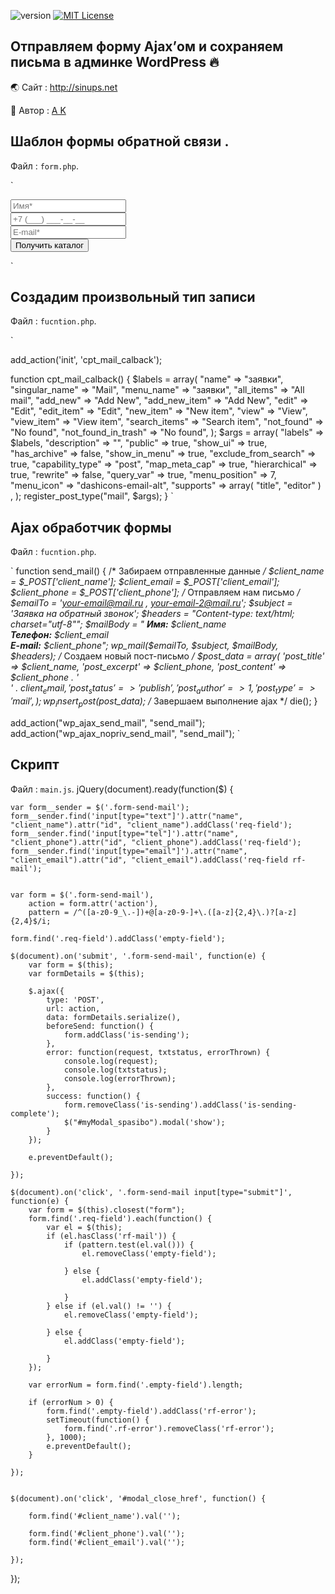 ![version](https://img.shields.io/badge/version-1.0-red.svg?style=flat-square "Version Universal  Ajax Wp Form")
[![MIT License](https://img.shields.io/badge/license-MIT-blue.svg?style=flat-square)](https://github.com/sinups/)


## Отправляем форму Ajax’ом и сохраняем письма в админке WordPress :fire:
:earth_asia: Cайт : http://sinups.net

:boy:   Автор : [ A K ](https://www.instagram.com/webtheory/ "Instagram page")

## Шаблон формы обратной связи .
Файл : `form.php`.

`
<form action="<?php echo admin_url('admin-ajax.php?action=send_mail'); ?>" method="post" class="form-send-mail">
    <div class="form-group">
        <input type="text" placeholder="Имя*">
    </div>
    <div class="form-group">
        <input type="tel" placeholder="+7 (___) ___-__-__">
    </div>
    <div class="form-group">
        <input type="email" placeholder="E-mail*">
    </div>
    <div class="form-group">
        <input type="submit" class="btn-main" value="Получить каталог">
    </div>
</form>
`

## Создадим произвольный тип записи
Файл : `fucntion.php`.

`

add_action('init', 'cpt_mail_calback');

function cpt_mail_calback()
    {
    $labels = array(
        "name" => "заявки",
        "singular_name" => "Mail",
        "menu_name" => "заявки",
        "all_items" => "All mail",
        "add_new" => "Add New",
        "add_new_item" => "Add New",
        "edit" => "Edit",
        "edit_item" => "Edit",
        "new_item" => "New item",
        "view" => "View",
        "view_item" => "View item",
        "search_items" => "Search item",
        "not_found" => "No found",
        "not_found_in_trash" => "No found",
    );
    $args = array(
        "labels" => $labels,
        "description" => "",
        "public" => true,
        "show_ui" => true,
        "has_archive" => false,
        "show_in_menu" => true,
        "exclude_from_search" => true,
        "capability_type" => "post",
        "map_meta_cap" => true,
        "hierarchical" => true,
        "rewrite" => false,
        "query_var" => true,
        "menu_position" => 7,
        "menu_icon" => "dashicons-email-alt",
        "supports" => array(
            "title",
            "editor"
        ) ,
    );
    register_post_type("mail", $args);
    }
`


## Ajax обработчик формы
Файл : `fucntion.php`.

`
function send_mail()
    {
    /* Забираем отправленные данные */
    $client_name = $_POST['client_name'];
    $client_email = $_POST['client_email'];
    $client_phone = $_POST['client_phone'];
    /* Отправляем нам письмо */
    $emailTo = 'your-email@mail.ru , your-email-2@mail.ru';
    $subject = 'Заявка на обратный звонок';
    $headers = "Content-type: text/html; charset=\"utf-8\"";
    $mailBody = " <b>Имя:</b> $client_name <br/> <b>Телефон:</b> $client_email <br/> <b>E-mail:</b> $client_phone";
    wp_mail($emailTo, $subject, $mailBody, $headers);
    /* Создаем новый пост-письмо */
    $post_data = array(
        'post_title' => $client_name,
        'post_excerpt' => $client_phone,
        'post_content' => $client_phone . '<br/>' . $client_email,
        'post_status' => 'publish',
        'post_author' => 1,
        'post_type' => 'mail',
    );
    wp_insert_post($post_data);
    /* Завершаем выполнение ajax */
    die();
    }

add_action("wp_ajax_send_mail", "send_mail");
add_action("wp_ajax_nopriv_send_mail", "send_mail");
`


## Скрипт
Файл : `main.js`.
jQuery(document).ready(function($) {



    var form__sender = $('.form-send-mail');
    form__sender.find('input[type="text"]').attr("name", "client_name").attr("id", "client_name").addClass('req-field');
    form__sender.find('input[type="tel"]').attr("name", "client_phone").attr("id", "client_phone").addClass('req-field');
    form__sender.find('input[type="email"]').attr("name", "client_email").attr("id", "client_email").addClass('req-field rf-mail');


    var form = $('.form-send-mail'),
        action = form.attr('action'),
        pattern = /^([a-z0-9_\.-])+@[a-z0-9-]+\.([a-z]{2,4}\.)?[a-z]{2,4}$/i;

    form.find('.req-field').addClass('empty-field');

    $(document).on('submit', '.form-send-mail', function(e) {
        var form = $(this);
        var formDetails = $(this);

        $.ajax({
            type: 'POST',
            url: action,
            data: formDetails.serialize(),
            beforeSend: function() {
                form.addClass('is-sending');
            },
            error: function(request, txtstatus, errorThrown) {
                console.log(request);
                console.log(txtstatus);
                console.log(errorThrown);
            },
            success: function() {
                form.removeClass('is-sending').addClass('is-sending-complete');
                $("#myModal_spasibo").modal('show');
            }
        });

        e.preventDefault();

    });

    $(document).on('click', '.form-send-mail input[type="submit"]', function(e) {
        var form = $(this).closest("form");
        form.find('.req-field').each(function() {
            var el = $(this);
            if (el.hasClass('rf-mail')) {
                if (pattern.test(el.val())) {
                    el.removeClass('empty-field');

                } else {
                    el.addClass('empty-field');

                }
            } else if (el.val() != '') {
                el.removeClass('empty-field');

            } else {
                el.addClass('empty-field');

            }
        });

        var errorNum = form.find('.empty-field').length;

        if (errorNum > 0) {
            form.find('.empty-field').addClass('rf-error');
            setTimeout(function() {
                form.find('.rf-error').removeClass('rf-error');
            }, 1000);
            e.preventDefault();
        }

    });


    $(document).on('click', '#modal_close_href', function() {

        form.find('#client_name').val('');

        form.find('#client_phone').val('');
        form.find('#client_email').val('');

    });

});`
`